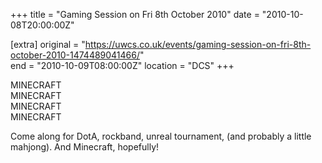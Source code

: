 +++
title = "Gaming Session on Fri 8th October 2010"
date = "2010-10-08T20:00:00Z"

[extra]
original = "https://uwcs.co.uk/events/gaming-session-on-fri-8th-october-2010-1474489041466/"    
end = "2010-10-09T08:00:00Z"
location = "DCS"
+++

MINECRAFT  
MINECRAFT  
MINECRAFT  
MINECRAFT

Come along for DotA, rockband, unreal tournament, (and probably a little mahjong). And Minecraft, hopefully\!

